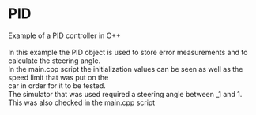 # PID
Example of a PID controller in C++</br>
</br> In this example the PID object is used to store error measurements and to calculate the steering angle.
</br> In the main.cpp script the initialization values can be seen as well as the speed limit that was put on the 
</br> car in order for it to be tested.
</br> The simulator that was used required a steering angle between _1 and 1. This was also checked in the main.cpp script
